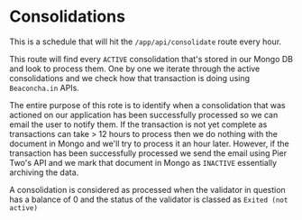 # Consolidations

This is a schedule that will hit the `/app/api/consolidate` route every hour.

This route will find every `ACTIVE` consolidation that's stored in our Mongo DB and look to process them. One by one we iterate through the active consolidations and we check how that transaction is doing using `Beaconcha.in` APIs.

The entire purpose of this rote is to identify when a consolidation that was actioned on our application has been successfully processed so we can email the user to notify them. If the transaction is not yet complete as transactions can take > 12 hours to process then we do nothing with the document in Mongo and we'll try to process it an hour later. However, if the transaction has been successfully processed we send the email using Pier Two's API and we mark that document in Mongo as `INACTIVE` essentially archiving the data.

A consolidation is considered as processed when the validator in question has a balance of 0 and the status of the validator is classed as `Exited (not active)`
